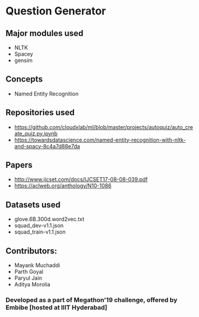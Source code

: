 # Question Generator

## Major modules used
- NLTK
- Spacey
- gensim

## Concepts
- Named Entity Recognition

## Repositories used
- https://github.com/cloudxlab/ml/blob/master/projects/autoquiz/auto_create_quiz.py.ipynb    
- https://towardsdatascience.com/named-entity-recognition-with-nltk-and-spacy-8c4a7d88e7da
    
## Papers
- http://www.ijcset.com/docs/IJCSET17-08-08-039.pdf
- https://aclweb.org/anthology/N10-1086

## Datasets used
- glove.6B.300d.word2vec.txt
- squad_dev-v1.1.json
- squad_train-v1.1.json

## Contributors:
- Mayank Muchaddi
- Parth Goyal
- Paryul Jain
- Aditya Morolia

### Developed as a part of Megathon'19 challenge, offered by Embibe [hosted at IIIT Hyderabad]
